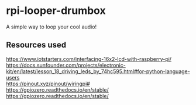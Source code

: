 # rpi-looper-drumbox <br>
A simple way to loop your cool audio!<br>
## Resources used <br>
https://www.iotstarters.com/interfacing-16x2-lcd-with-raspberry-pi/ <br>
https://docs.sunfounder.com/projects/electronic-kit/en/latest/lesson_18_driving_leds_by_74hc595.html#for-python-language-users <br>
https://pinout.xyz/pinout/wiringpi# <br>
https://gpiozero.readthedocs.io/en/stable/ <br>
https://gpiozero.readthedocs.io/en/stable/ <br>

